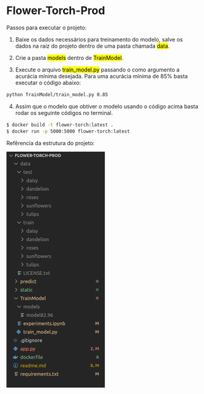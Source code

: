 # Flower-Torch-Prod

Passos para executar o projeto:
1. Baixe os dados necessários para treinamento do modelo, salve os dados na raiz do projeto dentro de uma pasta chamada <mark>data</mark>.

2. Crie a pasta <mark>models</mark> dentro de <mark>TrainModel</mark>.

3. Execute o arquivo <mark>train_model.py</mark> passando o como argumento a acurácia mínima desejada. Para uma acurácia mínima de 85% basta executar o código abaixo:

```bash
python TrainModel/train_model.py 0.85
```

4. Assim que o modelo que obtiver o modelo usando o código acima basta rodar os seguinte códigos no terminal.

```bash
$ docker build -t flower-torch:latest .
$ docker run -p 5000:5000 flower-torch:latest
```

Refêrencia da estrutura do projeto:

![tree](static/tree.png)